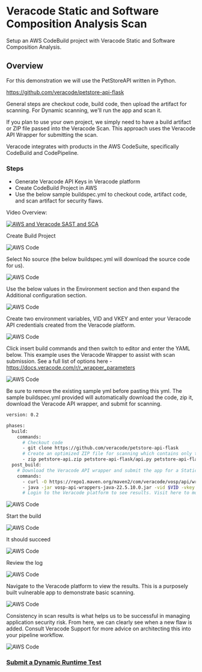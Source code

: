 # Veracode Static and Software Composition Analysis Scan

Setup an AWS CodeBuild project with Veracode Static and Software Composition Analysis.

## Overview

For this demonstration we will use the PetStoreAPI written in Python.  

https://github.com/veracode/petstore-api-flask

General steps are checkout code, build code, then upload the artifact for scanning.  For Dynamic scanning, we'll run the app and scan it.

If you plan to use your own project, we simply need to have a build artifact or ZIP file passed into the Veracode Scan.
This approach uses the Veracode API Wrapper for submitting the scan.  

Veracode integrates with products in the AWS CodeSuite, specifically CodeBuild and CodePipeline.

### Steps
* Generate Veracode API Keys in Veracode platform
* Create CodeBuild Project in AWS
* Use the below sample buildspec.yml to checkout code, artifact code, and scan artifact for security flaws.

Video Overview:

[<img alt="AWS and Veracode SAST and SCA" src="/AWS_Veracode_SAST_SCA.png" />](https://ezwp.tv/V8onPSNv)

Create Build Project

![AWS Code](images/1-QuickStart.png)

Select No source (the below buildspec.yml will download the source code for us).

![AWS Code](images/2-QuickStart.png)

Use the below values in the Environment section and then expand the Additional configuration section.

![AWS Code](images/3-QuickStart.png)

Create two environment variables, VID and VKEY and enter your Veracode API credentials created from the Veracode platform.

![AWS Code](images/4-QuickStart.png)

Click insert build commands and then switch to editor and enter the YAML below.  This example uses the Veracode Wrapper to assist with scan submission. See a full list of options here - https://docs.veracode.com/r/r_wrapper_parameters


![AWS Code](images/5-QuickStart.png)

Be sure to remove the existing sample yml before pasting this yml. The sample buildspec.yml provided will automatically download the code, zip it, download the Veracode API wrapper, and submit for scanning.

```bash
version: 0.2

phases:
  build:
    commands:
      # Checkout code
      - git clone https://github.com/veracode/petstore-api-flask
      # Create an optimized ZIP file for scanning which contains only the files we need
      - zip petstore-api.zip petstore-api-flask/api.py petstore-api-flask/requirements.txt
  post_build:
    # Download the Veracode API wrapper and submit the app for a Static Policy + SCA scan
    commands:
      - curl -O https://repo1.maven.org/maven2/com/veracode/vosp/api/wrappers/vosp-api-wrappers-java/22.5.10.0/vosp-api-wrappers-java-22.5.10.0.jar
      - java -jar vosp-api-wrappers-java-22.5.10.0.jar -vid $VID -vkey $VKEY -appname AWSCodeBuild-PetStoreAPIv4 -action UploadAndScan -createprofile true -criticality Medium -version $CODEBUILD_BUILD_ID -filepath petstore-api.zip
      # Login to the Veracode platform to see results. Visit here to more options - https://docs.veracode.com/r/r_wrapper_parameters
```



![AWS Code](images/6-QuickStart.png)

Start the build

![AWS Code](images/7-QuickStart.png)

It should succeed

![AWS Code](images/8-QuickStart.png)

Review the log

![AWS Code](images/9-QuickStart.png)

Navigate to the Veracode platform to view the results.  This is a purposely built vulnerable app to demonstrate basic scanning.

![AWS Code](images/10-QuickStart.png)

Consistency in scan results is what helps us to be successful in managing application security risk.  From here, we can clearly see when a new flaw is added. Consult Veracode Support for more advice on architecting this into your pipeline workflow.

![AWS Code](images/11-QuickStart.png)


### [Submit a Dynamic Runtime Test](/DAST_Scan/)